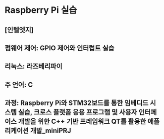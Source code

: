 # Raspberry Pi 실습
## [인텔엣지]
## 펌웨어 제어: GPIO 제어와 인터럽트 실습
## 리눅스: 라즈베리파이
## 주 언어: C
## 과정: Raspberry Pi와 STM32보드를 통한 임베디드 시스템 실습, 크로스 플랫폼 응용 프로그램 및 사용자 인터페이스 개발을 위한 C++ 기반 프레임워크 QT를 활용한 애플리케이션 개발_miniPRJ
